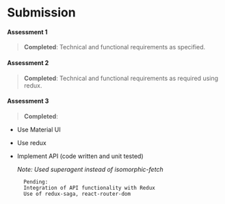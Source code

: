 # Submission

#### Assessment 1		
> **Completed**: Technical and functional requirements as specified.

#### Assessment 2		
> **Completed**: Technical and functional requirements as required using redux.

#### Assessment 3		
> **Completed**:
* Use Material UI
* Use redux
* Implement API (code written and unit tested)

  *Note: Used superagent instead of isomorphic-fetch*
		
		Pending:
		Integration of API functionality with Redux
		Use of redux-saga, react-router-dom
